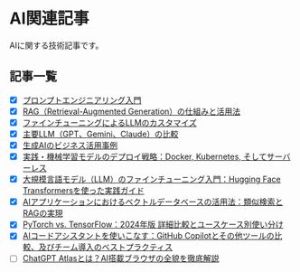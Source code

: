 # AI関連記事

AIに関する技術記事です。

## 記事一覧

- [x] [プロンプトエンジニアリング入門](/ai/01-prompt-engineering-basics)
- [x] [RAG（Retrieval-Augmented Generation）の仕組みと活用法](/ai/02-rag-mechanism-and-utilization)
- [x] [ファインチューニングによるLLMのカスタマイズ](/ai/03-fine-tuning-llm-customization)
- [x] [主要LLM（GPT、Gemini、Claude）の比較](/ai/04-major-llm-comparison)
- [x] [生成AIのビジネス活用事例](/ai/05-generative-ai-business-cases)
- [x] [実践・機械学習モデルのデプロイ戦略：Docker, Kubernetes, そしてサーバーレス](/ai/06-ml-model-deployment-strategies)
- [x] [大規模言語モデル（LLM）のファインチューニング入門：Hugging Face Transformersを使った実践ガイド](/ai/07-llm-fine-tuning-with-hugging-face)
- [x] [AIアプリケーションにおけるベクトルデータベースの活用法：類似検索とRAGの実現](/ai/08-vector-db-for-ai-applications)
- [x] [PyTorch vs. TensorFlow：2024年版 詳細比較とユースケース別使い分け](/ai/09-pytorch-vs-tensorflow-2024)
- [x] [AIコードアシスタントを使いこなす：GitHub Copilotとその他ツールの比較、及びチーム導入のベストプラクティス](/ai/10-mastering-ai-code-assistants)
- [ ] [ChatGPT Atlasとは？AI搭載ブラウザの全貌を徹底解説](/ai/15-chatgpt-atlas-guide)
